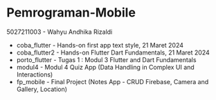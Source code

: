 # Pemrograman-Mobile
5027211003 - Wahyu Andhika Rizaldi

- coba_flutter -  Hands-on first app text style, 21 Maret 2024
- coba_flutter2 -  Hands-on Flutter Dart Fundamentals, 21 Maret 2024
- porto_flutter - Tugas 1 : Modul 3 Flutter and Dart Fundamentals
- modul4 - Modul 4 Quiz App (Data Handling in Complex UI and Interactions)
- fp_mobile - Final Project (Notes App - CRUD Firebase, Camera and Gallery, Location)
